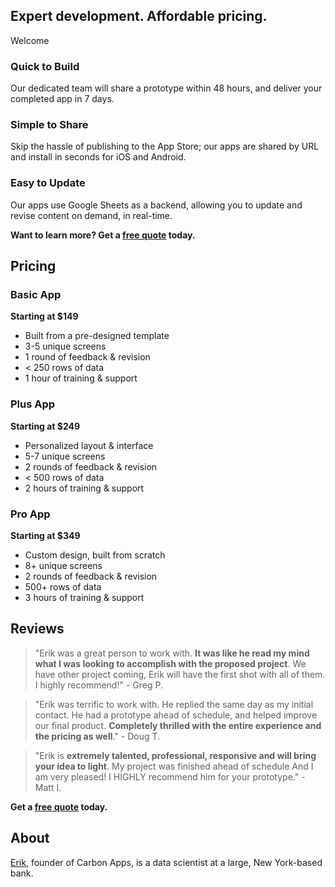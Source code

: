 ## Expert development. Affordable pricing.

Welcome

### Quick to Build
Our dedicated team will share a prototype within 48 hours, and deliver your completed app in 7 days.

### Simple to Share
Skip the hassle of publishing to the App Store; our apps are shared by URL and install in seconds for iOS and Android.

### Easy to Update
Our apps use Google Sheets as a backend, allowing you to update and revise content on demand, in real-time.

**Want to learn more? Get a [free quote](https://forms.gle/QJAyyBAPcWvNzi5u9) today.**

## Pricing

### Basic App
**Starting at $149**
- Built from a pre-designed template
- 3-5 unique screens
- 1 round of feedback & revision
- < 250 rows of data
- 1 hour of training & support

### Plus App
**Starting at $249**
- Personalized layout & interface
- 5-7 unique screens
- 2 rounds of feedback & revision
- < 500 rows of data
- 2 hours of training & support

### Pro App
**Starting at $349**
- Custom design, built from scratch
- 8+ unique screens
- 2 rounds of feedback & revision
- 500+ rows of data
- 3 hours of training & support

## Reviews

> "Erik was a great person to work with. **It was like he read my mind what I was looking to accomplish with the proposed project**. We have other project coming, Erik will have the first shot with all of them. I highly recommend!" - Greg P.

> "Erik was terrific to work with. He replied the same day as my initial contact. He had a prototype ahead of schedule, and  helped improve our final product. **Completely thrilled with the entire experience and the pricing as well**." - Doug T.

> "Erik is **extremely talented, professional, responsive and will bring your idea to light**. My project was finished ahead of schedule And I am very pleased! I HIGHLY recommend him for your prototype." - Matt I.

**Get a [free quote](https://forms.gle/QJAyyBAPcWvNzi5u9) today.**

## About

[Erik](linkedin.com/in/erik-gregory-webb/), founder of Carbon Apps, is a data scientist at a large, New York-based bank. 
